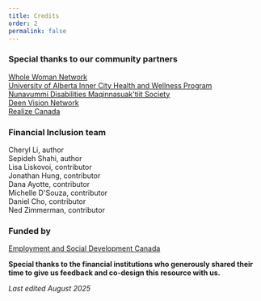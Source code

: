 ```yaml
---
title: Credits
order: 2
permalink: false
---
```

### Special thanks to our community partners

[Whole Woman Network](https://wholewomannetwork.com/)<br />
[University of Alberta Inner City Health and Wellness Program](https://www.ichwp.ca/)<br />
[Nunavummi Disabilities Maqinnasuak'tiit Society](https://nuability.ca)<br />
[Deen Vision Network](https://www.deensupportservices.ca/deen-vision-network)<br />
[Realize Canada](https://www.realizecanada.org/)

### Financial Inclusion team

Cheryl Li, author<br />
Sepideh Shahi, author<br />
Lisa Liskovoi, contributor<br />
Jonathan Hung, contributor<br />
Dana Ayotte, contributor<br />
Michelle D'Souza, contributor<br />
Daniel Cho, contributor<br />
Ned Zimmerman, contributor

### Funded by

[Employment and Social Development Canada](https://www.canada.ca/en/employment-social-development.html)

**Special thanks to the financial institutions who generously shared their time to give us feedback and co-design this resource with us.**

_Last edited August 2025_
